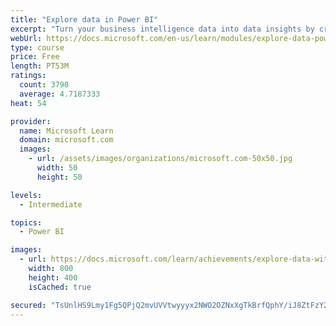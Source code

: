 ```yaml
---
title: "Explore data in Power BI"
excerpt: "Turn your business intelligence data into data insights by creating and configuring Power BI dashboards."
webUrl: https://docs.microsoft.com/en-us/learn/modules/explore-data-power-bi/
type: course
price: Free
length: PT53M
ratings:
  count: 3790
  average: 4.7187333
heat: 54

provider:
  name: Microsoft Learn
  domain: microsoft.com
  images:
    - url: /assets/images/organizations/microsoft.com-50x50.jpg
      width: 50
      height: 50

levels:
  - Intermediate

topics:
  - Power BI

images:
  - url: https://docs.microsoft.com/learn/achievements/explore-data-with-power-bi-desktop-social.png
    width: 800
    height: 400
    isCached: true

secured: "TsUnlHS9Lmy1Fg5QPjQ2mvUVVtwyyyx2NWO2OZNxXgTkBrfQphY/iJ8ZtFzY2LMjzLwA2isoIXRIikD+qEF+DemDwlyPuE5SbbR57bNqM0CrpL8HsEOxeN4TdKavYa9HuNNChVncf2WAh/50P/qEzXyZCRDqQ8VGcdjm9NBlMB7bwo469Y0UiqIaTqBKX1r29zmxLOVqkVS6nXzheFQSlIqZleHk7RenvUFYKyeqhhxm8Ru5NTnquX+kFh3+EPPqBvEqX1LWqkCdQkPLy0/IQabGWd26SkFxxANxE0mVkJWXOprgqSGn3gT5TsF0bfVsGePRrYRhDNPnrR/HAkmZM9JO3F2AtB/7ycdzj1/SoXfpFPSqKSVy7laf5t/ZPxJ2g4UNUHqnnR5BSyB5oF3zCOuk4sb2P1x8HGBHBES7GAQ=;JOSlIYR5oRSz4kE6OoRR7w=="
---
```


